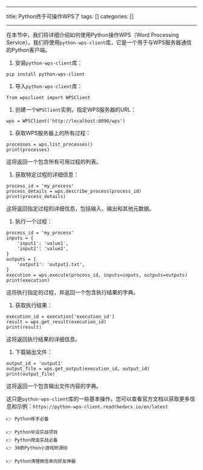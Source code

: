 
--- 
title:  Python终于可操作WPS了 
tags: []
categories: [] 

---
在本节中，我们将详细介绍如何使用Python操作WPS（Word Processing Service）。我们将使用`python-wps-client`库，它是一个用于与WPS服务器通信的Python客户端。
1. 安装`python-wps-client`库：
```
pip install python-wps-client
```
1. 导入`python-wps-client`库：
```
from wpsclient import WPSClient
```
1. 创建一个`WPSClient`实例，指定WPS服务器的URL：
```
wps = WPSClient('http://localhost:8090/wps')
```
1. 获取WPS服务器上的所有过程：
```
processes = wps.list_processes()
print(processes)
```

这将返回一个包含所有可用过程的列表。
1. 获取特定过程的详细信息：
```
process_id = 'my_process'
process_details = wps.describe_process(process_id)
print(process_details)
```

这将返回指定过程的详细信息，包括输入、输出和其他元数据。
1. 执行一个过程：
```
process_id = 'my_process'
inputs = {
    'input1': 'value1',
    'input2': 'value2',
}
outputs = {
    'output1': 'output1.txt',
}
execution = wps.execute(process_id, inputs=inputs, outputs=outputs)
print(execution)
```

这将执行指定的过程，并返回一个包含执行结果的字典。
1. 获取执行结果：
```
execution_id = execution['execution_id']
result = wps.get_result(execution_id)
print(result)
```

这将返回执行结果的详细信息。
1. 下载输出文件：
```
output_id = 'output1'
output_file = wps.get_output(execution_id, output_id)
print(output_file)
```

这将返回一个包含输出文件内容的字典。

这只是`python-wps-client`库的一些基本操作。您可以查看官方文档以获取更多信息和示例：`https://python-wps-client.readthedocs.io/en/latest`

```
👉 Python练手必备

👉 Python毕设实战项目
👉 Python爬虫实战必备
👉 30款Python小游戏附源码

👉 Python清理微信单向好友神器
```
